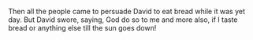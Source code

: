 Then all the people came to persuade David to eat bread while it was yet day. But David swore, saying, God do so to me and more also, if I taste bread or anything else till the sun goes down!
